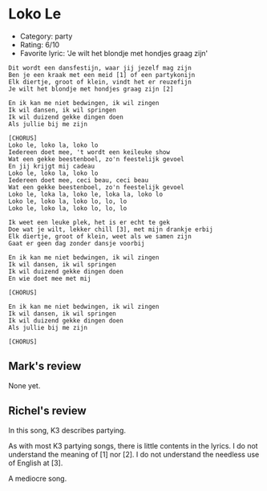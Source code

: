 # Loko Le

 * Category: party
 * Rating: 6/10
 * Favorite lyric: 'Je wilt het blondje met hondjes graag zijn'

```
Dit wordt een dansfestijn, waar jij jezelf mag zijn
Ben je een kraak met een meid [1] of een partykonijn
Elk diertje, groot of klein, vindt het er reuzefijn
Je wilt het blondje met hondjes graag zijn [2]

En ik kan me niet bedwingen, ik wil zingen
Ik wil dansen, ik wil springen
Ik wil duizend gekke dingen doen
Als jullie bij me zijn

[CHORUS]
Loko le, loko la, loko lo
Iedereen doet mee, 't wordt een keileuke show
Wat een gekke beestenboel, zo'n feestelijk gevoel
En jij krijgt mij cadeau
Loko le, loko la, loko lo
Iedereen doet mee, ceci beau, ceci beau
Wat een gekke beestenboel, zo'n feestelijk gevoel
Loko le, loka la, loko le, loka la, loko lo
Loko le, loko la, loko lo, lo, lo
Loko le, loko la, loko lo, lo, lo

Ik weet een leuke plek, het is er echt te gek
Doe wat je wilt, lekker chill [3], met mijn drankje erbij
Elk diertje, groot of klein, weet als we samen zijn
Gaat er geen dag zonder dansje voorbij

En ik kan me niet bedwingen, ik wil zingen
Ik wil dansen, ik wil springen
Ik wil duizend gekke dingen doen
En wie doet mee met mij

[CHORUS]

En ik kan me niet bedwingen, ik wil zingen
Ik wil dansen, ik wil springen
Ik wil duizend gekke dingen doen
Als jullie bij me zijn

[CHORUS]
```

## Mark's review

None yet.

## Richel's review

In this song, K3 describes partying.

As with most K3 partying songs, there is little contents in the lyrics. I do not understand the meaning of [1] nor [2]. 
I do not understand the needless use of English at [3].

A mediocre song.